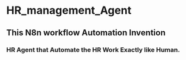 # HR_management_Agent
## This N8n workflow Automation Invention


### HR Agent that Automate the HR Work Exactly like Human.